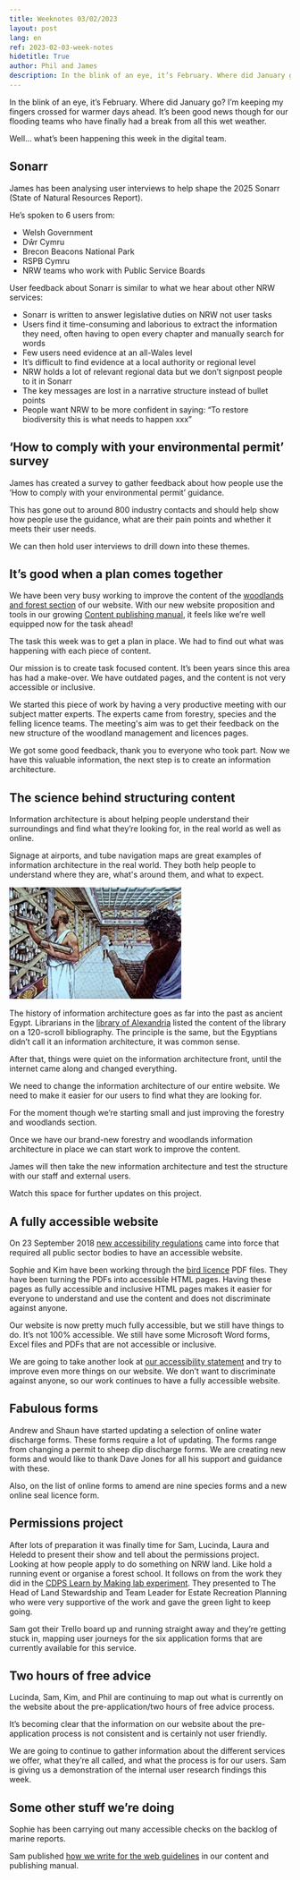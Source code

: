```yaml
---
title: Weeknotes 03/02/2023
layout: post
lang: en
ref: 2023-02-03-week-notes
hidetitle: True
author: Phil and James
description: In the blink of an eye, it’s February. Where did January go?
---
```

In the blink of an eye, it’s February. Where did January go? I’m keeping my fingers crossed for warmer days ahead. It’s been good news though for our flooding teams who have finally had a break from all this wet weather.

Well… what’s been happening this week in the digital team.

## Sonarr

James has been analysing user interviews to help shape the 2025 Sonarr (State of Natural Resources Report). 

He’s spoken to 6 users from: 

+ Welsh Government
+ Dŵr Cymru
+ Brecon Beacons National Park
+ RSPB Cymru
+ NRW teams who work with Public Service Boards

User feedback about Sonarr is similar to what we hear about other NRW services: 

+ Sonarr is written to answer legislative duties on NRW not user tasks
+ Users find it time-consuming and laborious to extract the information they need, often having to open every chapter and manually search for words
+ Few users need evidence at an all-Wales level
+ It’s difficult to find evidence at a local authority or regional level
+ NRW holds a lot of relevant regional data but we don’t signpost people to it in Sonarr
+ The key messages are lost in a narrative structure instead of bullet points
+ People want NRW to be more confident in saying: “To restore biodiversity this is what needs to happen xxx” 

## ‘How to comply with your environmental permit’ survey

James has created a survey to gather feedback about how people use the ‘How to comply with your environmental permit’ guidance. 

This has gone out to around 800 industry contacts and should help show how people use the guidance, what are their pain points and whether it meets their user needs. 

We can then hold user interviews to drill down into these themes. 

## It’s good when a plan comes together

We have been very busy working to improve the content of the [woodlands and forest section](https://naturalresources.wales/guidance-and-advice/environmental-topics/woodlands-and-forests/?lang=en) of our website. With our new website proposition and tools in our growing [Content publishing manual](https://naturalresources.wales/footer-links/content-and-publishing-manual/?lang=en), it feels like we’re well equipped now for the task ahead!

The task this week was to get a plan in place. We had to find out what was happening with each piece of content.

Our mission is to create task focused content. It’s been years since this area has had a make-over. We have outdated pages, and the content is not very accessible or inclusive.

We started this piece of work by having a very productive meeting with our subject matter experts. The experts came from forestry, species and the felling licence teams. The meeting's aim was to get their feedback on the new structure of the woodland management and licences pages.

We got some good feedback, thank you to everyone who took part. Now we have this valuable information, the next step is to create an information architecture. 

## The science behind structuring content

Information architecture is about helping people understand their surroundings and find what they’re looking for, in the real world as well as online.

Signage at airports, and tube navigation maps are great examples of information architecture in the real world. They both help people to understand where they are, what's around them, and what to expect.

![alt text](https://github.com/nrw-digital/week-notes/blob/f48d267d7c283359a960b65b22ce0adaa79c4367/images/Picture1.png?raw=true)

The history of information architecture goes as far into the past as ancient Egypt. Librarians in the [library of Alexandria](https://en.wikipedia.org/wiki/Library_of_Alexandria) listed the content of the library on a 120-scroll bibliography. The principle is the same, but the Egyptians didn’t call it an information architecture, it was common sense.

After that, things were quiet on the information architecture front, until the internet came along and changed everything.

We need to change the information architecture of our entire website. We need to make it easier for our users to find what they are looking for. 

For the moment though we’re starting small and just improving the forestry and woodlands section. 

Once we have our brand-new forestry and woodlands information architecture in place we can start work to improve the content.

James will then take the new information architecture and test the structure with our staff and external users.

Watch this space for further updates on this project.

## A fully accessible website

On 23 September 2018 [new accessibility regulations](https://gds.blog.gov.uk/2018/11/21/public-sector-website-accessibility-statements-what-you-need-to-know/) came into force that required all public sector bodies to have an accessible website.

Sophie and Kim have been working through the [bird licence](https://naturalresources.wales/permits-and-permissions/species-licensing/bird-licensing/general-licences-for-birds-2023/?lang=en) PDF files. They have been turning the PDFs into accessible HTML pages. Having these pages as fully accessible and inclusive HTML pages makes it easier for everyone to understand and use the content and does not discriminate against anyone.

Our website is now pretty much fully accessible, but we still have things to do. It’s not 100% accessible. We still have some Microsoft Word forms, Excel files and PDFs that are not accessible or inclusive.

We are going to take another look at [our accessibility statement](https://naturalresources.wales/footer-links/accessibility/?lang=en) and try to improve even more things on our website. We don’t want to discriminate against anyone, so our work continues to have a fully accessible website.

## Fabulous forms

Andrew and Shaun have started updating a selection of online water discharge forms. These forms require a lot of updating. The forms range from changing a permit to sheep dip discharge forms. We are creating new forms and would like to thank Dave Jones for all his support and guidance with these.

Also, on the list of online forms to amend are nine species forms and a new online seal licence form.

## Permissions project

After lots of preparation it was finally time for Sam, Lucinda, Laura and Heledd to present their show and tell about the permissions project. Looking at how people apply to do something on NRW land. Like hold a running event or organise a forest school. It follows on from the work they did in the [CDPS Learn by Making lab experiment](https://digitalpublicservices.gov.wales/learning-by-making-things-introducing-an-experiment/#:~:text=The%20Learn%20by%20making%20team%20is%20sponsored%20by%20the%20Centre,share%20their%20skills%20and%20expertise). They presented to The Head of Land Stewardship and Team Leader for Estate Recreation Planning who were very supportive of the work and gave the green light to keep going.

Sam got their Trello board up and running straight away and they’re getting stuck in, mapping user journeys for the six application forms that are currently available for this service.

## Two hours of free advice

Lucinda, Sam, Kim, and Phil are continuing to map out what is currently on the website about the pre-application/two hours of free advice process.

It’s becoming clear that the information on our website about the pre-application process is not consistent and is certainly not user friendly.

We are going to continue to gather information about the different services we offer, what they’re all called, and what the process is for our users. Sam is giving us a demonstration of the internal user research findings this week.

## Some other stuff we’re doing

Sophie has been carrying out many accessible checks on the backlog of marine reports.

Sam published [how we write for the web guidelines](https://naturalresources.wales/footer-links/how-we-write-for-the-web/?lang=en) in our content and publishing manual.
